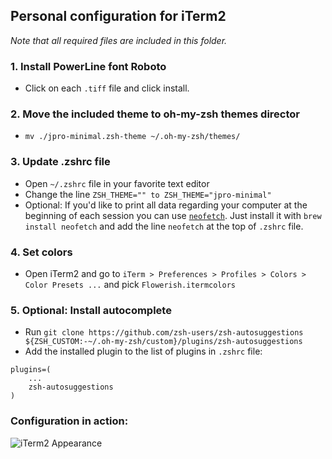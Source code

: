 ## Personal configuration for iTerm2

*Note that all required files are included in this folder.*

### 1. Install PowerLine font Roboto
- Click on each `.tiff` file and click install.

### 2. Move the included theme to oh-my-zsh themes director
- `mv ./jpro-minimal.zsh-theme ~/.oh-my-zsh/themes/`

### 3. Update .zshrc file
- Open `~/.zshrc` file in your favorite text editor
- Change the line `ZSH_THEME="" to ZSH_THEME="jpro-minimal"`
- Optional:
	If you'd like to print all data regarding your computer at the beginning of each session you can use [`neofetch`](https://github.com/dylanaraps/neofetch). Just install it with `brew install neofetch` and add the line `neofetch` at the top of `.zshrc` file.

### 4. Set colors
- Open iTerm2 and go to `iTerm > Preferences > Profiles > Colors > Color Presets ...` and pick `Flowerish.itermcolors`

### 5. Optional: Install autocomplete
- Run `git clone https://github.com/zsh-users/zsh-autosuggestions ${ZSH_CUSTOM:-~/.oh-my-zsh/custom}/plugins/zsh-autosuggestions`
- Add the installed plugin to the list of plugins in `.zshrc` file: 
```
plugins=(
	...
	zsh-autosuggestions
)
```

### Configuration in action:
![iTerm2 Appearance](iterm2.png)
